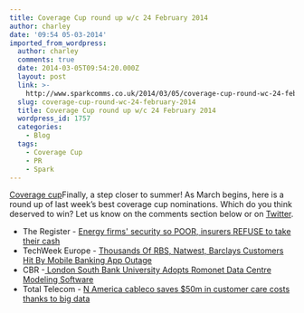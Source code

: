 ```yaml
---
title: Coverage Cup round up w/c 24 February 2014
author: charley
date: '09:54 05-03-2014'
imported_from_wordpress:
  author: charley
  comments: true
  date: 2014-03-05T09:54:20.000Z
  layout: post
  link: >-
    http://www.sparkcomms.co.uk/2014/03/05/coverage-cup-round-wc-24-february-2014/
  slug: coverage-cup-round-wc-24-february-2014
  title: Coverage Cup round up w/c 24 February 2014
  wordpress_id: 1757
  categories:
    - Blog
  tags:
    - Coverage Cup
    - PR
    - Spark
---
```


[Coverage cup](Coverage-cup-167x300.jpg)Finally, a step closer to summer! As March begins, here is a round up of last week’s best coverage cup nominations. Which do you think deserved to win? Let us know on the comments section below or on [Twitter](https://twitter.com/sparkcomms).

  * The Register - [Energy firms' security so POOR, insurers REFUSE to take their cash](http://www.theregister.co.uk/2014/02/27/energy_sector_refused_cyber_insurance/)
  * TechWeek Europe ­­­­­- [Thousands Of RBS, Natwest, Barclays Customers Hit By Mobile Banking App Outage](http://www.techweekeurope.co.uk/news/mobile-banking-apps-hit-by-outage-140430)
  * CBR -[ London South Bank University Adopts Romonet Data Centre Modeling Software](http://www.cbronline.com/news/tech/hardware/datacentre/london-south-bank-university-adopts-romonet-data-centre-modeling-software-4185510)
  * Total Telecom - [N America cableco saves $50m in customer care costs thanks to big data](http://www.totaltele.com/view.aspx?ID=485611)
